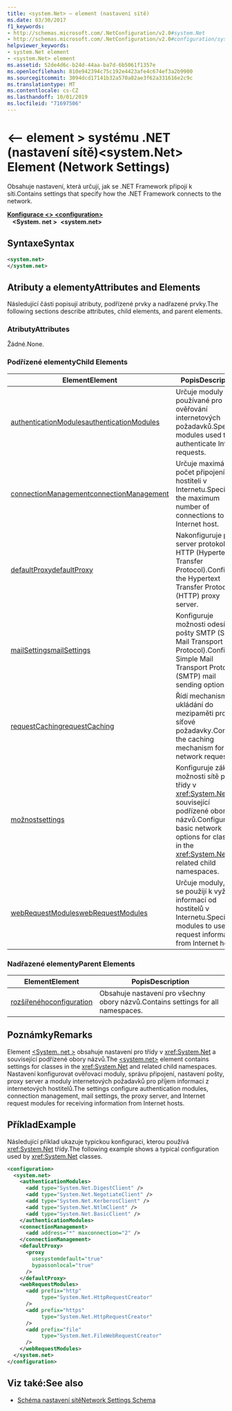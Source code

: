 ```yaml
---
title: <system.Net> – element (nastavení sítě)
ms.date: 03/30/2017
f1_keywords:
- http://schemas.microsoft.com/.NetConfiguration/v2.0#system.Net
- http://schemas.microsoft.com/.NetConfiguration/v2.0#configuration/system.Net
helpviewer_keywords:
- system.Net element
- <system.Net> element
ms.assetid: 52de4d6c-b24d-44aa-ba7d-6b5061f1357e
ms.openlocfilehash: 810e942394c75c192e4423afe4c674ef3a2b9900
ms.sourcegitcommit: 3094dcd17141b32a570a82ae3f62a331616e2c9c
ms.translationtype: MT
ms.contentlocale: cs-CZ
ms.lasthandoff: 10/01/2019
ms.locfileid: "71697506"
---
```

# <a name="systemnet-element-network-settings"></a><span data-ttu-id="3b919-102">\<– element > systému .NET (nastavení sítě)</span><span class="sxs-lookup"><span data-stu-id="3b919-102">\<system.Net> Element (Network Settings)</span></span>
<span data-ttu-id="3b919-103">Obsahuje nastavení, která určují, jak se .NET Framework připojí k síti.</span><span class="sxs-lookup"><span data-stu-id="3b919-103">Contains settings that specify how the .NET Framework connects to the network.</span></span>  
  
[<span data-ttu-id="3b919-104">**Konfigurace \<>** </span><span class="sxs-lookup"><span data-stu-id="3b919-104">**\<configuration>**</span></span>](../configuration-element.md)  
<span data-ttu-id="3b919-105">&nbsp;&nbsp; **\<System. net >**</span><span class="sxs-lookup"><span data-stu-id="3b919-105">&nbsp;&nbsp;**\<system.net>**</span></span>  
  
## <a name="syntax"></a><span data-ttu-id="3b919-106">Syntaxe</span><span class="sxs-lookup"><span data-stu-id="3b919-106">Syntax</span></span>  
  
```xml  
<system.net>   
</system.net>  
```  
  
## <a name="attributes-and-elements"></a><span data-ttu-id="3b919-107">Atributy a elementy</span><span class="sxs-lookup"><span data-stu-id="3b919-107">Attributes and Elements</span></span>  
 <span data-ttu-id="3b919-108">Následující části popisují atributy, podřízené prvky a nadřazené prvky.</span><span class="sxs-lookup"><span data-stu-id="3b919-108">The following sections describe attributes, child elements, and parent elements.</span></span>  
  
### <a name="attributes"></a><span data-ttu-id="3b919-109">Atributy</span><span class="sxs-lookup"><span data-stu-id="3b919-109">Attributes</span></span>  
 <span data-ttu-id="3b919-110">Žádné.</span><span class="sxs-lookup"><span data-stu-id="3b919-110">None.</span></span>  
  
### <a name="child-elements"></a><span data-ttu-id="3b919-111">Podřízené elementy</span><span class="sxs-lookup"><span data-stu-id="3b919-111">Child Elements</span></span>  
  
|<span data-ttu-id="3b919-112">**Element**</span><span class="sxs-lookup"><span data-stu-id="3b919-112">**Element**</span></span>|<span data-ttu-id="3b919-113">**Popis**</span><span class="sxs-lookup"><span data-stu-id="3b919-113">**Description**</span></span>|  
|-----------------|---------------------|  
|[<span data-ttu-id="3b919-114">authenticationModules</span><span class="sxs-lookup"><span data-stu-id="3b919-114">authenticationModules</span></span>](authenticationmodules-element-network-settings.md)|<span data-ttu-id="3b919-115">Určuje moduly používané pro ověřování internetových požadavků.</span><span class="sxs-lookup"><span data-stu-id="3b919-115">Specifies modules used to authenticate Internet requests.</span></span>|  
|[<span data-ttu-id="3b919-116">connectionManagement</span><span class="sxs-lookup"><span data-stu-id="3b919-116">connectionManagement</span></span>](connectionmanagement-element-network-settings.md)|<span data-ttu-id="3b919-117">Určuje maximální počet připojení k hostiteli v Internetu.</span><span class="sxs-lookup"><span data-stu-id="3b919-117">Specifies the maximum number of connections to an Internet host.</span></span>|  
|[<span data-ttu-id="3b919-118">defaultProxy</span><span class="sxs-lookup"><span data-stu-id="3b919-118">defaultProxy</span></span>](defaultproxy-element-network-settings.md)|<span data-ttu-id="3b919-119">Nakonfiguruje proxy server protokolu HTTP (Hypertext Transfer Protocol).</span><span class="sxs-lookup"><span data-stu-id="3b919-119">Configures the Hypertext Transfer Protocol (HTTP) proxy server.</span></span>|  
|[<span data-ttu-id="3b919-120">mailSettings</span><span class="sxs-lookup"><span data-stu-id="3b919-120">mailSettings</span></span>](mailsettings-element-network-settings.md)|<span data-ttu-id="3b919-121">Konfiguruje možnosti odesílání pošty SMTP (Simple Mail Transport Protocol).</span><span class="sxs-lookup"><span data-stu-id="3b919-121">Configures Simple Mail Transport Protocol (SMTP) mail sending options.</span></span>|  
|[<span data-ttu-id="3b919-122">requestCaching</span><span class="sxs-lookup"><span data-stu-id="3b919-122">requestCaching</span></span>](requestcaching-element-network-settings.md)|<span data-ttu-id="3b919-123">Řídí mechanismus ukládání do mezipaměti pro síťové požadavky.</span><span class="sxs-lookup"><span data-stu-id="3b919-123">Controls the caching mechanism for network requests.</span></span>|  
|[<span data-ttu-id="3b919-124">možnost</span><span class="sxs-lookup"><span data-stu-id="3b919-124">settings</span></span>](settings-element-network-settings.md)|<span data-ttu-id="3b919-125">Konfiguruje základní možnosti sítě pro třídy v <xref:System.Net> a související podřízené obory názvů.</span><span class="sxs-lookup"><span data-stu-id="3b919-125">Configures basic network options for classes in the <xref:System.Net> and related child namespaces.</span></span>|  
|[<span data-ttu-id="3b919-126">webRequestModules</span><span class="sxs-lookup"><span data-stu-id="3b919-126">webRequestModules</span></span>](webrequestmodules-element-network-settings.md)|<span data-ttu-id="3b919-127">Určuje moduly, které se použijí k vyžádání informací od hostitelů v Internetu.</span><span class="sxs-lookup"><span data-stu-id="3b919-127">Specifies modules to use to request information from Internet hosts.</span></span>|  
  
### <a name="parent-elements"></a><span data-ttu-id="3b919-128">Nadřazené elementy</span><span class="sxs-lookup"><span data-stu-id="3b919-128">Parent Elements</span></span>  
  
|<span data-ttu-id="3b919-129">**Element**</span><span class="sxs-lookup"><span data-stu-id="3b919-129">**Element**</span></span>|<span data-ttu-id="3b919-130">**Popis**</span><span class="sxs-lookup"><span data-stu-id="3b919-130">**Description**</span></span>|  
|-----------------|---------------------|  
|[<span data-ttu-id="3b919-131">rozšířeného</span><span class="sxs-lookup"><span data-stu-id="3b919-131">configuration</span></span>](../configuration-element.md)|<span data-ttu-id="3b919-132">Obsahuje nastavení pro všechny obory názvů.</span><span class="sxs-lookup"><span data-stu-id="3b919-132">Contains settings for all namespaces.</span></span>|  
  
## <a name="remarks"></a><span data-ttu-id="3b919-133">Poznámky</span><span class="sxs-lookup"><span data-stu-id="3b919-133">Remarks</span></span>  
 <span data-ttu-id="3b919-134">Element [\<System. net >](system-net-element-network-settings.md) obsahuje nastavení pro třídy v <xref:System.Net> a související podřízené obory názvů.</span><span class="sxs-lookup"><span data-stu-id="3b919-134">The [\<system.net>](system-net-element-network-settings.md) element contains settings for classes in the <xref:System.Net> and related child namespaces.</span></span> <span data-ttu-id="3b919-135">Nastavení konfigurovat ověřovací moduly, správu připojení, nastavení pošty, proxy server a moduly internetových požadavků pro příjem informací z internetových hostitelů.</span><span class="sxs-lookup"><span data-stu-id="3b919-135">The settings configure authentication modules, connection management, mail settings, the proxy server, and Internet request modules for receiving information from Internet hosts.</span></span>  
  
## <a name="example"></a><span data-ttu-id="3b919-136">Příklad</span><span class="sxs-lookup"><span data-stu-id="3b919-136">Example</span></span>  
 <span data-ttu-id="3b919-137">Následující příklad ukazuje typickou konfiguraci, kterou používá <xref:System.Net> třídy.</span><span class="sxs-lookup"><span data-stu-id="3b919-137">The following example shows a typical configuration used by <xref:System.Net> classes.</span></span>  
  
```xml  
<configuration>  
  <system.net>  
    <authenticationModules>  
      <add type="System.Net.DigestClient" />  
      <add type="System.Net.NegotiateClient" />  
      <add type="System.Net.KerberosClient" />  
      <add type="System.Net.NtlmClient" />  
      <add type="System.Net.BasicClient" />  
    </authenticationModules>  
    <connectionManagement>  
      <add address="*" maxconnection="2" />  
    </connectionManagement>  
    <defaultProxy>  
      <proxy  
        usesystemdefault="true"  
        bypassonlocal="true"  
      />  
    </defaultProxy>  
    <webRequestModules>  
      <add prefix="http"  
           type="System.Net.HttpRequestCreator"  
      />  
      <add prefix="https"  
           type="System.Net.HttpRequestCreator"  
      />  
      <add prefix="file"  
           type="System.Net.FileWebRequestCreator"  
      />  
    </webRequestModules>  
  </system.net>  
</configuration>  
```  
  
## <a name="see-also"></a><span data-ttu-id="3b919-138">Viz také:</span><span class="sxs-lookup"><span data-stu-id="3b919-138">See also</span></span>

- [<span data-ttu-id="3b919-139">Schéma nastavení sítě</span><span class="sxs-lookup"><span data-stu-id="3b919-139">Network Settings Schema</span></span>](index.md)

